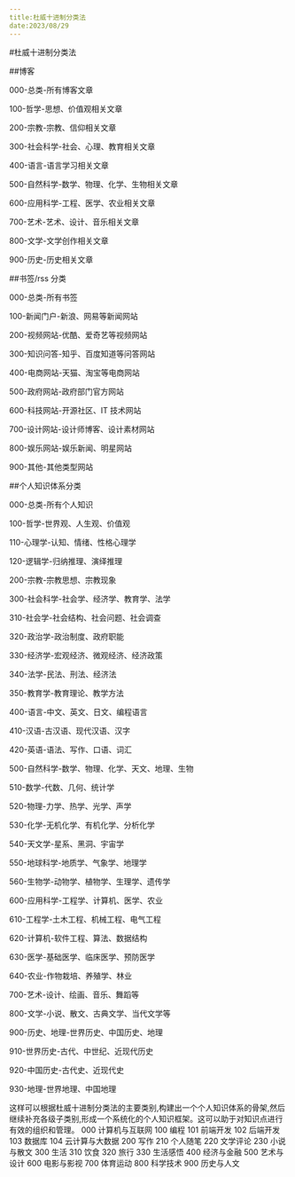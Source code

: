 ```yaml
---
title:杜威十进制分类法
date:2023/08/29
---
```


#杜威十进制分类法

##博客

000-总类-所有博客文章

100-哲学-思想、价值观相关文章

200-宗教-宗教、信仰相关文章

300-社会科学-社会、心理、教育相关文章

400-语言-语言学习相关文章

500-自然科学-数学、物理、化学、生物相关文章

600-应用科学-工程、医学、农业相关文章

700-艺术-艺术、设计、音乐相关文章

800-文学-文学创作相关文章

900-历史-历史相关文章

##书签/rss 分类

000-总类-所有书签

100-新闻门户-新浪、网易等新闻网站

200-视频网站-优酷、爱奇艺等视频网站

300-知识问答-知乎、百度知道等问答网站

400-电商网站-天猫、淘宝等电商网站

500-政府网站-政府部门官方网站

600-科技网站-开源社区、IT 技术网站

700-设计网站-设计师博客、设计素材网站

800-娱乐网站-娱乐新闻、明星网站

900-其他-其他类型网站

##个人知识体系分类

000-总类-所有个人知识

100-哲学-世界观、人生观、价值观

110-心理学-认知、情绪、性格心理学

120-逻辑学-归纳推理、演绎推理

200-宗教-宗教思想、宗教现象

300-社会科学-社会学、经济学、教育学、法学

310-社会学-社会结构、社会问题、社会调查

320-政治学-政治制度、政府职能

330-经济学-宏观经济、微观经济、经济政策

340-法学-民法、刑法、经济法

350-教育学-教育理论、教学方法

400-语言-中文、英文、日文、编程语言

410-汉语-古汉语、现代汉语、汉字

420-英语-语法、写作、口语、词汇

500-自然科学-数学、物理、化学、天文、地理、生物

510-数学-代数、几何、统计学

520-物理-力学、热学、光学、声学

530-化学-无机化学、有机化学、分析化学

540-天文学-星系、黑洞、宇宙学

550-地球科学-地质学、气象学、地理学

560-生物学-动物学、植物学、生理学、遗传学

600-应用科学-工程学、计算机、医学、农业

610-工程学-土木工程、机械工程、电气工程

620-计算机-软件工程、算法、数据结构

630-医学-基础医学、临床医学、预防医学

640-农业-作物栽培、养殖学、林业

700-艺术-设计、绘画、音乐、舞蹈等

800-文学-小说、散文、古典文学、当代文学等

900-历史、地理-世界历史、中国历史、地理

910-世界历史-古代、中世纪、近现代历史

920-中国历史-古代史、近现代史

930-地理-世界地理、中国地理

这样可以根据杜威十进制分类法的主要类别,构建出一个个人知识体系的骨架,然后继续补充各级子类别,形成一个系统化的个人知识框架。这可以助于对知识点进行有效的组织和管理。
000 计算机与互联网
100 编程
101 前端开发
102 后端开发
103 数据库
104 云计算与大数据
200 写作
210 个人随笔
220 文学评论
230 小说与散文
300 生活
310 饮食
320 旅行
330 生活感悟
400 经济与金融
500 艺术与设计
600 电影与影视
700 体育运动
800 科学技术
900 历史与人文
